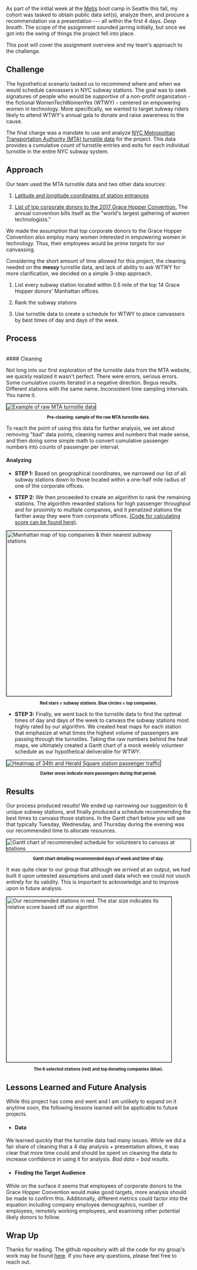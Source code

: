 As part of the initial week at the [Metis](https://thisismetis.com) boot camp in Seattle this fall, my cohort was tasked to obtain public data set(s), analyze them, and procure a recommendation via a presentation --- all within the first 4 days. *Deep breath*. The scope of the assignment sounded jarring initially, but once we got into the swing of things the project fell into place.

This post will cover the assignment overview and my team's approach to the challenge.

## Challenge

The hypothetical scenario tasked us to recommend where and when we would schedule canvassers in NYC subway stations. The goal was to seek signatures of people who would be *supportive* of a non-profit organization - the fictional WomenTechWomenYes (WTWY) - centered on empowering women in technology. More specifically, we wanted to target subway riders likely to attend WTWY's annual gala to donate and raise awareness to the cause.

The final charge was a mandate to use and analyze [NYC Metropolitan Transportation Authority (MTA) turnstile data](http://web.mta.info/developers/turnstile.html) for the project. This data provides a cumulative count of turnstile entries and exits for each individual turnstile in the entire NYC subway system.

## Approach

Our team used the MTA turnstile data and two other data sources:

  1. [Latitude and longitude coordinates of station entrances](http://web.mta.info/developers/data/nyct/subway/StationEntrances.csv)

  2. [List of top corporate donors to the 2017 Grace Hopper Convention.](https://ghc.anitab.org/2017-sponsorships/corporate-sponsors/) The annual convention bills itself as the "world's largest gathering of women technologists."

We made the assumption that top corporate donors to the Grace Hopper Convention also employ many women interested in empowering women in technology. Thus, their employees would be *prime targets* for our canvassing.

Considering the short amount of time allowed for this project, the cleaning needed on the **messy** turnstile data, and lack of ability to ask WTWY for more clarification, we decided on a simple 3-step approach.

  1. List every subway station located within 0.5 mile of the top 14 Grace Hopper donors' Manhattan offices.
  
  2. Rank the subway stations

  3. Use turnstile data to create a schedule for WTWY to place canvassers by best times of day and days of the week.

## Process
<br>
#### Cleaning

Not long into our first exploration of the turnstile data from the MTA website, we quickly realized it wasn't perfect. There were errors, serious errors. Some cumulative counts iterated in a negative direction. Bogus results. Different stations with the same name. Inconsistent time sampling intervals. You name it.

<img src="/static/blog/images/003-mta-turnstile-post/mta-turnstile-raw-data.png" class="img-fluid" alt="Example of raw MTA turnstile data" title="So fresh, so pure." style="border:1px solid black">
<p style="text-align: center;font-size:80%"><b>Pre-cleaning: sample of the raw MTA turnstile data.</b></p>


To reach the point of using this data for further analysis, we set about removing "bad" data points, cleaning names and numbers that made sense, and then doing some simple math to convert cumulative passenger numbers into counts of passenger per interval.

#### Analyzing

- **STEP 1:** Based on geographical coordinates, we narrowed our list of all subway stations down to those located within a one-half mile radius of one of the corporate offices.

- **STEP 2:** We then proceeded to create an algorithm to rank the remaining stations. The algorithm rewarded stations for high passenger throughput and for proximity to multiple companies, and it penalized stations the farther away they were from corporate offices. [(Code for calculating score can be found here)](https://github.com/jason-sa/Toucans/blob/master/Station_to_company_scoring.ipynb).

<img src="/static/blog/images/003-mta-turnstile-post/map-all-stations.png" class="img-fluid" alt="Manhattan map of top companies & their nearest subway stations" title="The larger the star the higher its score." style="border:1px solid black;height:450px">
<p style="text-align: center;font-size:80%"><b>Red stars = subway stations. Blue circles = top companies.</b></p>

- **STEP 3:** Finally, we went back to the turnstile data to find the optimal times of day and days of the week to canvass the subway stations most highly rated by our algorithm. We created heat maps for each station that emphasize at what times the highest volume of passengers are passing through the turnstiles. Taking the raw numbers behind the heat maps, we ultimately created a Gantt chart of a mock weekly volunteer schedule as our hypothetical deliverable for WTWY.

<img src="/static/blog/images/003-mta-turnstile-post/heatmap.png" class="img-fluid" alt="Heatmap of 34th and Herald Square station passenger traffic" title="It's that commute trafic." style="border:1px solid black;">
<p style="text-align: center;font-size:80%"><b>Darker areas indicate more passengers during that period.</b></p>

## Results

Our process produced results! We ended up narrowing our suggestion to 6 unique subway stations, and finally produced a schedule recommending the best times to canvass those stations. In the Gantt chart below you will see that typically Tuesday, Wednesday, and Thursday during the evening was our recommended time to allocate resources.

<img src="/static/blog/images/003-mta-turnstile-post/gantt-chart-schedule.jpg" class="img-fluid" alt="Gantt chart of recommended schedule for volunteers to canvass at stations" title="Take a long weekend and hit it hard Tuesday-Thursday!" style="border:1px solid black" >
<p style="text-align: center;font-size:80%"><b>Gantt chart detailing recommended days of week and time of day.</b></p>

It was quite clear to our group that although we arrived at an output, we had built it upon untested assumptions and used data which we could not vouch entirely for its validity. This is important to acknowledge and to improve upon in future analysis.

<img src="/static/blog/images/003-mta-turnstile-post/map-final-6-stations.png" class="img-fluid" alt="Our recommended stations in red. The star size indicates its relative score based off our algorithm" title="Notice: Not all stations are near all the companies" style="border:1px solid black;height:450px">
<p style="text-align: center;font-size:80%"><b>The 6 selected stations (red) and top donating companies (blue).</b></p>

## Lessons Learned and Future Analysis

While this project has come and went and I am unlikely to expand on it anytime soon, the following lessons learned will be applicable to future projects.

- #### Data

We learned quickly that the turnstile data had many issues. While we did a fair share of cleaning that a 4 day analysis + presentation allows, it was clear that more time could and should be spent on cleaning the data to increase confidence in using it for analysis. *Bad data = bad results.*

- #### Finding the Target Audience

While on the surface it seems that employees of corporate donors to the Grace Hopper Convention would make good targets, more analysis should be made to confirm this. Additionally, different metrics could factor into the equation including company employee demographics, number of employees, remotely working employees, and examining other potential likely donors to follow.

## Wrap Up

Thanks for reading. The github repository with all the code for my group's work may be found [here](https://github.com/jason-sa/Toucans). If you have any questions, please feel free to reach out.